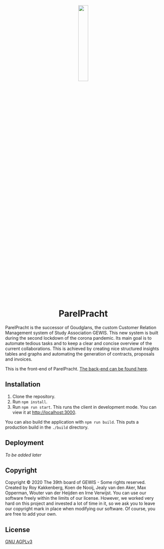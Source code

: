 <h1 style="text-align: center">
  <img alt="" src="https://raw.githubusercontent.com/GEWIS/parelpracht-client/develop/public/ParelPracht-blacksvg.svg?raw=true" style="width: 25%">
  <br>
  ParelPracht
</h1>

ParelPracht is the successor of Goudglans, the custom Customer Relation Management system of Study Association GEWIS.
This new system is built during the second lockdown of the corona pandemic.
Its main goal is to automate tedious tasks and to keep a clear and concise overview of the current collaborations.
This is achieved by creating nice structured insights tables and graphs and automating the generation of contracts, proposals and invoices.

This is the front-end of ParelPracht. [The back-end can be found here](https://github.com/GEWIS/parelpracht-server).

## Installation
1. Clone the repository.
2. Run `npm install`.
3. Run `npm run start`. This runs the client in development mode. You can view it at [http://localhost:3000](http://localhost:3000).

You can also build the application with `npm run build`. This puts a production build in the `./build` directory.

## Deployment
*To be added later*

## Copyright

Copyright © 2020 The 39th board of GEWIS - Some rights reserved. Created by Roy Kakkenberg, Koen de Nooij, Jealy van den
Aker, Max Opperman, Wouter van der Heijden en Irne Verwijst. You can use our software freely within the limits of
our license. However, we worked very hard on this project and invested a lot of time in it, so we ask you to leave our
copyright mark in place when modifying our software. Of course, you are free to add your own.

## License
[GNU AGPLv3](./LICENSE)
